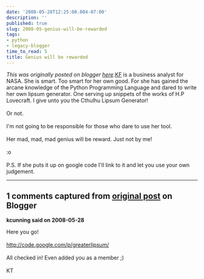 ```yaml
---
date: '2008-05-28T12:25:00.004-07:00'
description: ''
published: true
slug: 2008-05-genius-will-be-rewarded
tags:
- python
- legacy-blogger
time_to_read: 5
title: Genius will be rewarded
---
```


*This was originally posted on blogger [here](https://pydanny.blogspot.com/2008/05/genius-will-be-rewarded.html)*.<a href="http://elephantangelchild.blogspot.com/">KF</a> is a business analyst for NASA.  She is smart.  Too smart for her own good.  For she has gained  the arcane knowledge of the Python Programming Language and dared to write her own lipsum generator.  One serving up snippets of the works of H.P Lovecraft.  I give unto you the Cthulhu Lipsum Generator!<br /><br />Or not.<br /><br />I'm not going to be responsible for those who dare to use her tool.<br /><br />Her mad, mad, mad genius will be reward.  Just not by me!<br /><br />:o<br /><br />P.S. If she puts it up on google code I'll link to it and let you use your own judgement.

---

## 1 comments captured from [original post](https://pydanny.blogspot.com/2008/05/genius-will-be-rewarded.html) on Blogger

**kcunning said on 2008-05-28**

Here you go!<br /><br />http://code.google.com/p/greaterlipsum/<br /><br />All checked in! Even added you as a member ;)<br /><br />KT

